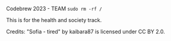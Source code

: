 Codebrew 2023 - TEAM `sudo rm -rf /`

This is for the health and society track.



Credits:
"Sofia - tired" by kaibara87 is licensed under CC BY 2.0.